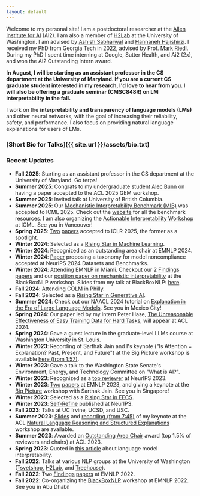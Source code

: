 ```yaml
---
layout: default
---
```


Welcome to my personal site! I am a postdoctoral researcher at the [Allen Institute for AI](https://allenai.org/) (Ai2). I am also a member of [H2Lab](https://h2lab.cs.washington.edu/) at the University of Washington. I am advised by [Ashish Sabharwal](https://scholar.google.com/citations?user=7VspfeAAAAAJ&hl=en) and [Hannaneh Hajishirzi](https://homes.cs.washington.edu/~hannaneh/). I received my PhD from Georgia Tech in 2022, advised by Prof. [Mark Riedl](https://eilab-gt.github.io). During my PhD I spent time interning at Google, Sutter Health, and Ai2 (2x), and won the Ai2 Outstanding Intern award.

**In August, I will be starting as an assistant professor in the CS department at the University of Maryland. If you are a current CS graduate student interested in my research, I'd love to hear from you. I will also be offering a graduate seminar (CMSC848R) on LM interpretability in the fall.**

I work on the **interpretability and transparency of language models (LMs)** and other neural networks, with the goal of increasing their reliability, safety, and performance. I also focus on providing natural language explanations for users of LMs.

### [Short Bio for Talks]({{ site.url }}/assets/bio.txt)

### Recent Updates
<div class="updates-box">
  <ul>
    <li><strong>Fall 2025</strong>: Starting as an assistant professor in the CS department at the University of Maryland. Go terps!</li>
    <li><strong>Summer 2025</strong>: Congrats to my undergraduate student <a href="https://www.linkedin.com/in/alecbunn/">Alec Bunn</a> on having a paper accepted to the ACL 2025 GEM workshop.</li>
    <li><strong>Summer 2025</strong>: Invited talk at University of British Columbia.</li>
    <li><strong>Summer 2025</strong>: Our <a href="https://arxiv.org/abs/2504.13151">Mechanistic Interpretability Benchmark (MIB)</a> was accepted to ICML 2025. Check out the <a href="https://mib-bench.github.io/">website</a> for all the benchmark resources. I am also organizing the <a href="https://actionable-interpretability.github.io/">Actionable Interpretability Workshop</a> at ICML. See you in Vancouver!</li>
    <li><strong>Spring 2025</strong>: <a href="https://openreview.net/forum?id=6NNA0MxhCH">Two</a> <a href="https://openreview.net/forum?id=EDoD3DgivF">papers</a> accepted to ICLR 2025, the former as a spotlight.</li>
    <li><strong>Winter 2024</strong>: Selected as a <a href="https://ml.umd.edu/rising-stars-workshop">Rising Star in Machine Learning</a>.</li>
    <li><strong>Winter 2024</strong>: Recognized as an outstanding area chair at EMNLP 2024.</li>
    <li><strong>Winter 2024</strong>: <a href="https://arxiv.org/abs/2407.12043">Paper</a> proposing a taxonomy for model noncompliance accepted at NeurIPS 2024 Datasets and Benchmarks.</li>
    <li><strong>Winter 2024</strong>: Attending EMNLP in Miami. Checkout our 2 <a href="https://arxiv.org/abs/2311.09605">Findings</a> <a href="https://openreview.net/forum?id=4nFfHw0woo">papers</a> and our <a href="https://openreview.net/forum?id=schAf4BPtD">position paper on mechanistic interpretability</a> at the BlackBoxNLP workshop. Slides from my talk at BlackBoxNLP: <a href="{{ site.url }}/assets/wiegreffe_blackboxnlp_2024.pdf">here</a>.</li>
    <li><strong>Fall 2024</strong>: Attending COLM in Philly.</li>
    <li><strong>Fall 2024</strong>: Selected as a <a href="https://genai-workshop.cs.umass.edu/">Rising Star in Generative AI</a>.</li>
    <li><strong>Summer 2024</strong>: Check out our NAACL 2024 tutorial on <a href="https://explanation-llm.github.io/">Explanation in the Era of Large Language Models</a>. See you in Mexico City!</li>
    <li><strong>Spring 2024</strong>: Our paper led by my intern Peter Hase, <a href="https://arxiv.org/abs/2401.06751">The Unreasonable Effectiveness of Easy Training Data for Hard Tasks</a>, will appear at ACL 2024.</li>
    <li><strong>Spring 2024</strong>: Gave a guest lecture in the graduate-level LLMs course at Washington University in St. Louis.</li>
    <li><strong>Winter 2023</strong>: Recording of Sarthak Jain and I's keynote ("Is Attention = Explanation? Past, Present, and Future") at the Big Picture workshop is available <a href="https://us06web.zoom.us/rec/play/Xp0np80zg8IxSPS_bnXpCBbtM3ffGiP4gT1TMZ3-XGSNhlwIEL8dP0WWLT8YLbjGazumq4vh8q7kL5RZ.Uf8hy5Cejeyk3Jrd?canPlayFromShare=true&from=share_recording_detail&startTime=1701908520000&componentName=rec-play&originRequestUrl=https://us06web.zoom.us/rec/share/RnBM-pPFJKaCxH_4FE0ehJyPw3ZfLxNWe_9SCkylWR40KIDW5y_bey4D_PJ8g2TC.7Dy5zKUm59N50z6y?startTime=1701908520000">here (from 1:57)</a>.</li>
    <li><strong>Winter 2023</strong>: Gave a talk to the Washington State Senate's Environment, Energy, and Technology Committee on "What is AI?".</li>
    <li><strong>Winter 2023</strong>: Recognized as a <a href="https://nips.cc/Conferences/2023/ProgramCommittee#top-reivewers">top reviewer</a> at NeurIPS 2023.</li>
    <li><strong>Winter 2023</strong>: <a href="https://arxiv.org/abs/2305.14596">Two</a> <a href="https://arxiv.org/abs/2305.14956">papers</a> at EMNLP 2023, and giving a keynote at the <a href="https://www.bigpictureworkshop.com/">Big Picture</a> workshop with Sarthak Jain. See you in Singapore!</li>
    <li><strong>Winter 2023</strong>: Selected as a <a href="https://eecsrisingstars2023.cc.gatech.edu/">Rising Star in EECS</a>.</li>
    <li><strong>Winter 2023</strong>: <a href="https://arxiv.org/abs/2303.17651">Self-Refine</a> published at NeurIPS.</li>
    <li><strong>Fall 2023</strong>: Talks at UC Irvine, UCSD, and USC.</li>
    <li><strong>Summer 2023</strong>: <a href="{{ site.url }}/assets/wiegreffe_nlrse_workshop_talk_acl_2023.pdf">Slides</a> and <a href="https://us06web.zoom.us/rec/play/V4A5H-PIcqk41T1aS-ejShSYAo-yQFn0O5dIc8CmMbbA8g4m2CwCI1v9hXtEw0rHS6GvxxMZRHaY1-w-.KErf5RNWLR6deohR?canPlayFromShare=true&from=share_recording_detail&continueMode=true&componentName=rec-play&originRequestUrl=https%3A%2F%2Fus06web.zoom.us%2Frec%2Fshare%2FRABF5bV1gMx3TD0aH6-9Gn0rcrTwGNzqQQ9Uc8QtzSgxecQvc1qJWv8v-mGBcg.-Hjt45OOFD8UpYWm">recording (from 7:45)</a> of my keynote at the ACL <a href="https://nl-reasoning-workshop.github.io/">Natural Language Reasoning and Structured Explanations</a> workshop are available.</li>
    <li><strong>Summer 2023</strong>: Awarded an <a href="https://2023.aclweb.org/program/best_reviewers/">Outstanding Area Chair</a> award (top 1.5% of reviewers and chairs) at ACL 2023.</li>
    <li><strong>Spring 2023</strong>: Quoted in <a href="https://www.fastcompany.com/90896928/the-frightening-truth-about-ai-chatbots-nobody-knows-exactly-how-they-work">this article</a> about language model interpretability.</li>
    <li><strong>Fall 2022</strong>: Talks at various NLP groups at the University of Washington (<a href="https://tsvetshop.github.io/">Tsvetshop</a>, <a href="https://h2lab.cs.washington.edu/">H2Lab</a>, and <a href="https://faculty.washington.edu/ebender/">Treehouse</a>).</li>
    <li><strong>Fall 2022</strong>: Two <a href="https://arxiv.org/abs/2204.07693">Findings</a> <a href="https://arxiv.org/abs/2105.01311">papers</a> at EMNLP 2022.</li>
    <li><strong>Fall 2022</strong>: Co-organizing the <a href="https://blackboxnlp.github.io/2022/">BlackBoxNLP</a> workshop at EMNLP 2022. See you in Abu Dhabi!</li>
  </ul>
</div>